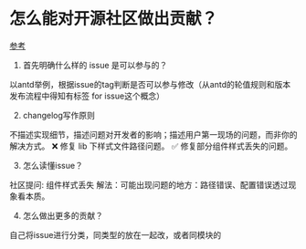 # 怎么能对开源社区做出贡献？

[参考](https://github.com/ant-design/ant-design/wiki/%E8%BD%AE%E5%80%BC%E8%A7%84%E5%88%99%E5%92%8C%E7%89%88%E6%9C%AC%E5%8F%91%E5%B8%83%E6%B5%81%E7%A8%8B)

1. 首先明确什么样的 issue 是可以参与的？

以antd举例，根据issue的tag判断是否可以参与修改（从antd的轮值规则和版本发布流程中得知有标签 for issue这个概念）

2. changelog写作原则


不描述实现细节，描述问题对开发者的影响；描述用户第一现场的问题，而非你的解决方式。
❌ 修复 lib 下样式文件路径问题。
✅ 修复部分组件样式丢失的问题。

3. 怎么读懂issue？

社区提问: 组件样式丢失
解法：可能出现问题的地方：路径错误、配置错误透过现象看本质。

4. 怎么做出更多的贡献？

自己将issue进行分类，同类型的放在一起改，或者同模块的


